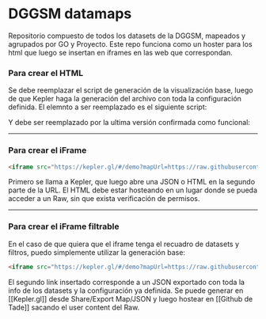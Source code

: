 # DGGSM datamaps
Repositorio compuesto de todos los datasets de la DGGSM, mapeados y agrupados por GO y Proyecto. 
Este repo funciona como un hoster para los html que luego se insertan en iframes en las web que correspondan. 

### Para crear el HTML

Se debe reemplazar el script de generación de la visualización base, luego de que Kepler haga la generación del archivo con toda la configuración definida. 
El elemnto a ser reemplazado es el siguiente script: 

Y debe ser reemplazado por la ultima versión confirmada como funcional:

------------------------

### Para crear el iFrame


```html
<iframe src="https://kepler.gl/#/demo?mapUrl=https://raw.githubusercontent.com/NaughtyWallaby/DGGSM-datamaps/main/keplertest2.html" style="border:0px #ffffff none;" name="myiFrame" scrolling="no" frameborder="1" marginheight="0px" marginwidth="0px" height="500px" width="1200px" allowfullscreen></iframe>
```

Primero se llama a Kepler, que luego abre una JSON o HTML en la segundo parte de la URL.
El HTML debe estar hosteando en un lugar donde se pueda acceder a un Raw, sin que exista verificación de permisos.

---------------------------

### Para crear el iFrame filtrable

En el caso de que quiera que el iframe tenga el recuadro de datasets y filtros, puedo simplemente utilizar la generación base: 

```html 
<iframe src="https://kepler.gl/#/demo?mapUrl=https://raw.githubusercontent.com/ikespand/ikespand.github.io/master/_data/sample_data/keplergl_road_network.json" style="border:0px #ffffff none;" name="myiFrame" scrolling="no" frameborder="1" marginheight="0px" marginwidth="0px" height="800px" width="600px" allowfullscreen></iframe>
```

El segundo link insertado corresponde a un JSON exportado con toda la info de los datasets y la configuración ya definida. Se puede generar en [[Kepler.gl]] desde Share/Export Map/JSON y luego hostear en [[Github de Tade]] sacando el user content del Raw. 

